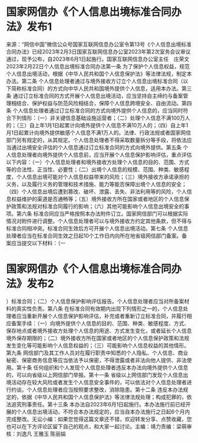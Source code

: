 # 国家网信办《个人信息出境标准合同办法》发布1

来源：“网信中国”微信公众号国家互联网信息办公室令第13号《个人信息出境标准合同办法》已经2023年2月3日国家互联网信息办公室2023年第2次室务会议审议通过，现予公布，自2023年6月1日起施行。国家互联网信息办公室主任　庄荣文2023年2月22日个人信息出境标准合同办法第一条 为了保护个人信息权益，规范个人信息出境活动，根据《中华人民共和国个人信息保护法》等法律法规，制定本办法。第二条 个人信息处理者通过与境外接收方订立个人信息出境标准合同（以下简称标准合同）的方式向中华人民共和国境外提供个人信息，适用本办法。第三条 通过订立标准合同的方式开展个人信息出境活动，应当坚持自主缔约与备案管理相结合、保护权益与防范风险相结合，保障个人信息跨境安全、自由流动。第四条 个人信息处理者通过订立标准合同的方式向境外提供个人信息的，应当同时符合下列情形：（一）非关键信息基础设施运营者；（二）处理个人信息不满100万人的；（三）自上年1月1日起累计向境外提供个人信息不满10万人的；（四）自上年1月1日起累计向境外提供敏感个人信息不满1万人的。法律、行政法规或者国家网信部门另有规定的，从其规定。个人信息处理者不得采取数量拆分等手段，将依法应当通过出境安全评估的个人信息通过订立标准合同的方式向境外提供。第五条 个人信息处理者向境外提供个人信息前，应当开展个人信息保护影响评估，重点评估以下内容：（一）个人信息处理者和境外接收方处理个人信息的目的、范围、方式等的合法性、正当性、必要性；（二）出境个人信息的规模、范围、种类、敏感程度，个人信息出境可能对个人信息权益带来的风险；（三）境外接收方承诺承担的义务，以及履行义务的管理和技术措施、能力等能否保障出境个人信息的安全；（四）个人信息出境后遭到篡改、破坏、泄露、丢失、非法利用等的风险，个人信息权益维护的渠道是否通畅等；（五）境外接收方所在国家或者地区的个人信息保护政策和法规对标准合同履行的影响；（六）其他可能影响个人信息出境安全的事项。第六条 标准合同应当严格按照本办法附件订立。国家网信部门可以根据实际情况对附件进行调整。个人信息处理者可以与境外接收方约定其他条款，但不得与标准合同相冲突。标准合同生效后方可开展个人信息出境活动。第七条 个人信息处理者应当在标准合同生效之日起10个工作日内向所在地省级网信部门备案。备案应当提交以下材料：（一

# 国家网信办《个人信息出境标准合同办法》发布2

）标准合同；（二）个人信息保护影响评估报告。个人信息处理者应当对所备案材料的真实性负责。第八条 在标准合同有效期内出现下列情形之一的，个人信息处理者应当重新开展个人信息保护影响评估，补充或者重新订立标准合同，并履行相应备案手续：（一）向境外提供个人信息的目的、范围、种类、敏感程度、方式、保存地点或者境外接收方处理个人信息的用途、方式发生变化，或者延长个人信息境外保存期限的；（二）境外接收方所在国家或者地区的个人信息保护政策和法规发生变化等可能影响个人信息权益的；（三）可能影响个人信息权益的其他情形。第九条 网信部门及其工作人员对在履行职责中知悉的个人隐私、个人信息、商业秘密、保密商务信息等应当依法予以保密，不得泄露或者非法向他人提供、非法使用。第十条 任何组织和个人发现个人信息处理者违反本办法向境外提供个人信息的，可以向省级以上网信部门举报。第十一条 省级以上网信部门发现个人信息出境活动存在较大风险或者发生个人信息安全事件的，可以依法对个人信息处理者进行约谈。个人信息处理者应当按照要求整改，消除隐患。第十二条 违反本办法规定的，依据《中华人民共和国个人信息保护法》等法律法规处理；构成犯罪的，依法追究刑事责任。第十三条 本办法自2023年6月1日起施行。本办法施行前已经开展的个人信息出境活动，不符合本办法规定的，应当自本办法施行之日起6个月内完成整改。无讼小编：如果您觉得这篇文章还不错，欢迎转发分享、点赞收藏，您也可以在下方评论区留下自己的观点，和大家一起讨论。主编：靖力责编：梁萌审核：刘逸凡 王雅玉 陈丽娟

